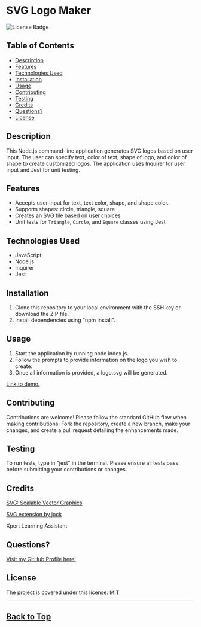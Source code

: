 # SVG Logo Maker
<img src="https://img.shields.io/badge/MIT-blue.svg" alt="License Badge">

  ## Table of Contents
  * [Description](#description)
  * [Features](#features)
  * [Technologies Used](#technologies-used)
  * [Installation](#installation)
  * [Usage](#usage)
  * [Contributing](#contributing)
  * [Testing](#testing)
  * [Credits](#credits)
  * [Questions?](#questions)
  * [License](#license)
   
  ## Description
  This Node.js command-line application generates SVG logos based on user input. The user can specify text, color of text, shape of logo, and color of shape to create customized logos. The application uses Inquirer for user input and Jest for unit testing.

  ## Features
  - Accepts user input for text, text color, shape, and shape color.
  - Supports shapes: circle, triangle, square
  - Creates an SVG file based on user choices
  - Unit tests for `Triangle`, `Circle`, and `Square` classes using Jest

  ## Technologies Used
  - JavaScript
  - Node.js
  - Inquirer
  - Jest

  ## Installation
  1. Clone this repository to your local environment with the SSH key or download the ZIP file.
  2. Install dependencies using "npm install".

  ## Usage
  1. Start the application by running node index.js.
  2. Follow the prompts to provide information on the logo you wish to create.
  3. Once all information is provided, a logo.svg will be generated.
     
  [Link to demo.](https://drive.google.com/file/d/1lh7F3CW8Ztby1KGHgt-07M99Ilbj1V4U/view)

  ## Contributing
  Contributions are welcome! Please follow the standard GitHub flow when making contributions: Fork the repository, create a new branch, make your changes, and create a pull request detailing the enhancements made.

  ## Testing
  To run tests, type in "jest" in the terminal. Please ensure all tests pass before submitting your contributions or changes.

  ## Credits

  [SVG: Scalable Vector Graphics](https://developer.mozilla.org/en-US/docs/Web/SVG)

  [SVG extension by jock](https://marketplace.visualstudio.com/items?itemName=jock.svg)

  Xpert Learning Assistant

  ## Questions?
  [Visit my GitHub Profile here!](https://github.com/CYCBrian)

  ## License
  The project is covered under this license:
    [MIT](https://choosealicense.com/licenses/mit)

---
[Back to Top](#svg-logo-maker)
---
